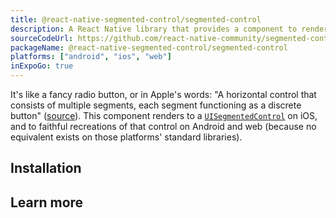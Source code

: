 ```yaml
---
title: @react-native-segmented-control/segmented-control
description: A React Native library that provides a component to render UISegmentedControl from iOS.
sourceCodeUrl: https://github.com/react-native-community/segmented-control
packageName: @react-native-segmented-control/segmented-control
platforms: ["android", "ios", "web"]
inExpoGo: true
---
```


It's like a fancy radio button, or in Apple's words: "A horizontal control that consists of multiple segments, each segment functioning as a discrete button" ([source](https://developer.apple.com/documentation/uikit/uisegmentedcontrol)). This component renders to a [`UISegmentedControl`](https://developer.apple.com/documentation/uikit/uisegmentedcontrol) on iOS, and to faithful recreations of that control on Android and web (because no equivalent exists on those platforms' standard libraries).

## Installation

## Learn more